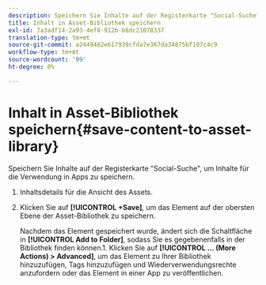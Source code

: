 ```yaml
---
description: Speichern Sie Inhalte auf der Registerkarte "Social-Suche", um Inhalte für die Verwendung in Apps zu speichern.
title: Inhalt in Asset-Bibliothek speichern
exl-id: 7a3adf14-2a93-4ef8-912b-b8dc21078337
translation-type: tm+mt
source-git-commit: a2449482e617939cfda7e367da34875bf187c4c9
workflow-type: tm+mt
source-wordcount: '99'
ht-degree: 0%

---
```


# Inhalt in Asset-Bibliothek speichern{#save-content-to-asset-library}

Speichern Sie Inhalte auf der Registerkarte &quot;Social-Suche&quot;, um Inhalte für die Verwendung in Apps zu speichern.

1. Inhaltsdetails für die Ansicht des Assets.
1. Klicken Sie auf **[!UICONTROL +Save]**, um das Element auf der obersten Ebene der Asset-Bibliothek zu speichern.

   Nachdem das Element gespeichert wurde, ändert sich die Schaltfläche in **[!UICONTROL Add to Folder]**, sodass Sie es gegebenenfalls in der Bibliothek finden können.1. Klicken Sie auf **[!UICONTROL … (More Actions) > Advanced]**, um das Element zu Ihrer Bibliothek hinzuzufügen, Tags hinzuzufügen und Wiederverwendungsrechte anzufordern oder das Element in einer App zu veröffentlichen.
